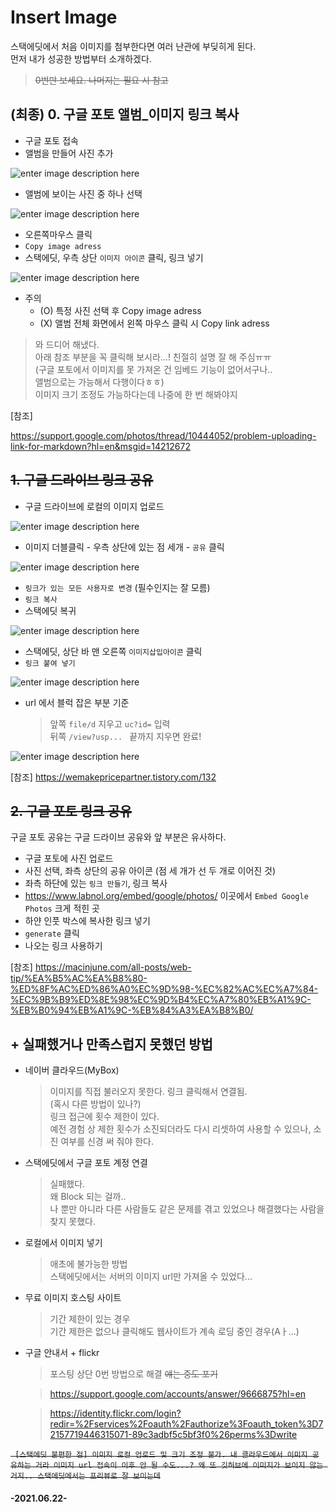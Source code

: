 # Insert Image

스택에딧에서 처음 이미지를 첨부한다면 여러 난관에 부딪히게 된다.    
먼저 내가 성공한 방법부터 소개하겠다.
>	 ~~0번만 보세요. 나머지는 필요 시 참고~~
## (최종) 0. 구글 포토 앨범_이미지 링크 복사 
- 구글 포토 접속
- 앨범을 만들어 사진 추가



![enter image description here](https://lh3.googleusercontent.com/G_3gjuinnk4ovyqhi-LOr2TFZ-CTRwiAyiXXdlL80VLz-9K7qMzzLUW36yTV43PWXFQkro1sjdzcb7KaIwcALfib-Oln8aTIhnbEegmnA92A7FiZRh7Me_Oc870fNWPKJyJpxzsNsbfTZoKvyEe86J1OzmLP1C8D-KK_QQr8GpDdEDoyykbOhMiBesol8oMKvfgrXjyaks3jtYjFcDqFBvahS79ki3M0SajzFUYjnzNdC2Mcue80j_KR6hc1RPUgFt0EtRfbar15zDj0UP9XfExkxf3uCIWM5eKc6gYwk9L7Rgfcl1KMWh3vcZU4S3sB4T3vq4bi3rhC6bPkhz5p22NVdKmHYzM5VnOvALMyNsXFg8s5ucgXVZ7Vx24CRmtFSKfkyrrneY8u4BPJKpks5NYs2Jm_Lxv-6HM02_t1U5EVNOCAsFIX3EdwPOK3hZs1lGSQc28fGFXEFh0OYYR4bB0_W1tFIzrNplNHdeyJVwdWY-EPgKVRKaB4IIO7WR8kdWO297vgxpfZMST30syca_deKoOxs_24dAlrbKM2lAR8zTwX2oWov2kmgzryH5yY7Cq_Htp_CnssUuqZ63PAoV0GUbsxigYoThSqB23tuw-O21xd1zg5s6-Pp4cdBukg-Ankx675k_2H9VIG-ulYKBJo7fdL8gltk_beMHyR3q03NmtJRO9iPwJddfS8J4iIBYmQuPYQWkohPYDnR4NZfzEc=w1020-h925-no?authuser=0)
<br>
- 앨범에 보이는 사진 중 하나 선택


![enter image description here](https://lh3.googleusercontent.com/yJN9mIbVFMsMEMSgLTsmjU-786R-A4H8cjTu3L8__GQbl9-vqSCXr0rB7XW7CR5BQWg7m6RqbnVm1IDUB7LwYdeJDsngCxXZwoleB_lso12yH4FxIiSlvFUKFjKQOr1tpjeUyar9oRLdAcsRpNCo30sNG-HAaXvKcgA_mZ_Rn2urjgAZ1aGfeoNA-tpM42g6DskgVRi0DhSex8c3fhoV4gXfwiuKXtUpILBmYHHU2-SJPzRdD_qS7jAB6DUwb63y7ZwTrM9gj8lNm49dyAIFtJvI7FWmPNzypTJabJ0-Z67p0cyCwGdpuQ3EB0PaYFvbDi92iTKCyDSdX_ICuDqof50ttncdX_7_AySyYUz6NPmeK8NHRq-I5ETrVWj-8eR03S9S0nHF8R3YaS6cLfvhCAPznww6M2yXYD_sCxkANS-aVFEDCosmbAoLO3QU5gbpcLHlFU-XFbOVFV8khGQkCsS1N-oQ6tpojdE9EV_A3uXO-_UnRaY_zAwpTNJzVP-744y_V75_gstLmoxT_r5Z2ECDp1rHqoGr2i3tuyujCTCzfagS92DfvyoVQifE4NN2i1nQ86dCqtqdFv7hYqq62gwmRq3CQh_9Ao23IXwlUJZZgpfjTuaT26tS60G3Uc4FC_HIjDBmAAvXWP_NpxQcXi1-_nawJwOGnxL5hupUTGe2GdKm3RJJlspBLKdODrEGomn5EVU7x91MGDC_zpQjEyec=w1032-h941-no?authuser=0)
<br>
- 오른쪽마우스 클릭
- ```Copy image adress```
- 스택에딧, 우측 상단 ```이미지 아이콘``` 클릭, 링크 넣기

![enter image description here](https://lh3.googleusercontent.com/OK60C6WKs10ebRsL8UOzjLxF37PZfQaFqYtGKaPfRq7oRvwUACX8nHzdGo6r6v4MTyF0C5Sjr0hKkiDJY1ImOs4iOhu-SUpATgTnvbsB6q2-eB9a2YFiwjmjuD-yTVJeuIbniHqcs1wJN_0CbLKwLcQ8FqoQ7rVII0FmGeuA50LlLLjd9woPB7eqesJ1S-QP43ezGNL1gS3ShobtNzmc3V07ASs94YGWvYXrbFLA26_Ipx2PCjZ0J5JFtYwn-kK7x8I2QJyHG97Xw6U2_yPczYm-9jhIXU_WT3NuNhMREd6iqasQ0hugMX4IGZhpgS4rKxtZqlSh29fUOqCXo_KsW-GMdCZCM2YVcuVIFnyN-HWG6wYOjKE2MPsooW1FxCRhTIBkyXW6AWjawATYT-KkOOJb6tXdpUtrKdaWKsT7BRBflmGF-3deMVCuVQ-uZPQmfkcihgABG480e8Z01gVdEmMnrDb80NzErEhh3Nt9SDMXYPsG0hSgI5ZWnOXfMfbkMat4MTxlLPwZTKBiwKhu_Ae2VEggOWeS0Tb-4A96H8Zj50xUfDfeS6x7UjxUg_MLOsqmgmHMtJ4SB1Tm25BsA-cli5P0RC5LXK51dbxZdaSrpNFUI_t-tU-zLQEZmdvJrG-tb31Mp_uFSjR25ak68xYPJBnCgh_fi1l10J9G3nsddowVPjpkrWTByKvYpG49mXQ1sRIQGs9P5DVlzBRlTmQd=w1038-h761-no?authuser=0)

- 주의
	- (O) 특정 사진 선택 후 Copy image adress
	- (X) 앨범 전체 화면에서 왼쪽 마우스 클릭 시  Copy link adress


> 와 드디어 해냈다.    
> 아래 참조 부분을 꼭 클릭해 보시라...! 친절히 설명 잘 해 주심ㅠㅠ    
> (구글 포토에서 이미지를 못 가져온 건 임베드 기능이 없어서구나..     
> 앨범으로는 가능해서 다행이다ㅎㅎ)    
> 이미지 크기 조정도 가능하다는데 나중에 한 번 해봐야지    



[참조]

https://support.google.com/photos/thread/10444052/problem-uploading-link-for-markdown?hl=en&msgid=14212672

## ~~1. 구글 드라이브 링크 공유~~
- 구글 드라이브에 로컬의 이미지 업로드

![enter image description here](https://lh3.googleusercontent.com/LhHRnqIPcbjAXjwmDVCPTAjkQR-t-naOOOrCAZHMHSf9F4CsGm4tu5qYwLZ-A83FGfyPZcXfA4VKIBQhVmB7zj6k6opuUcbdV6E3ifmmEsR26IHZOlPUXR7C8Mn7NcrRJ7rki_WZUw=w2400)
<br>   
- 이미지 더블클릭 - 우측 상단에 있는 점 세개  -  ```공유``` 클릭

![enter image description here](https://drive.google.com/uc?id=1x6JefbzJ3PAXm5tp3F-NTZjRyXglt5ej)
<br>
- ```링크가 있는 모든 사용자로 변경``` (필수인지는 잘 모름)
-  ```링크 복사``` 
-  스택에딧 복귀

![enter image description here](https://drive.google.com/uc?id=1Xse6Lkq8mA3RDY2eq883ZHE1hSA74RDA)
<br>
- 스택에딧, 상단 바 맨 오른쪽 ```이미지삽입아이콘``` 클릭
- ```링크 붙여 넣기```

![enter image description here](https://drive.google.com/uc?id=1PG9ZhXxx6HvRcYC3WHt-833v0qSXaac5)
<br>
- url 에서 블럭 잡은 부분 기준
	>앞쪽 ```file/d``` 지우고 ```uc?id=``` 입력    
		뒤쪽 ```/view?usp... ```  끝까지 지우면 완료!

![enter image description here](https://drive.google.com/uc?id=1wWl_j0107m6-FRChXSbvcFS4SGD-Pkmd)


[참조] https://wemakepricepartner.tistory.com/132
## ~~2. 구글 포토 링크 공유~~
구글 포토 공유는 구글 드라이브 공유와 앞 부분은 유사하다.
- 구글 포토에 사진 업로드
- 사진 선택, 좌측 상단의 공유 아이콘
(점 세 개가 선 두 개로 이어진 것)
- 좌측 하단에 있는 ```링크 만들기```, 링크 복사
- https://www.labnol.org/embed/google/photos/
 이곳에서 ```Embed Google Photos``` 크게 적힌 곳
- 하얀 인풋 박스에 복사한 링크 넣기
-  ```generate``` 클릭 
- 나오는 링크 사용하기

[참조] https://macinjune.com/all-posts/web-tip/%EA%B5%AC%EA%B8%80-%ED%8F%AC%ED%86%A0%EC%9D%98-%EC%82%AC%EC%A7%84-%EC%9B%B9%ED%8E%98%EC%9D%B4%EC%A7%80%EB%A1%9C-%EB%B0%94%EB%A1%9C-%EB%84%A3%EA%B8%B0/



## + 실패했거나 만족스럽지 못했던 방법
- 네이버 클라우드(MyBox)
	>이미지를 직접 불러오지 못한다. 링크 클릭해서 연결됨.    
	(혹시 다른 방법이 있나?)    
	> 링크 접근에 횟수 제한이 있다.    
	예전 경험 상 제한 횟수가 소진되더라도 다시 리셋하여 사용할 수 있으나,  소진 여부를 신경 써 줘야 한다.
	

- 스택에딧에서 구글 포토 계정 연결
	>실패했다.    
	왜 Block 되는 걸까..    
	나 뿐만 아니라 다른 사람들도 같은 문제를 겪고 있었으나 해결했다는 사람을 찾지 못했다.
- 로컬에서 이미지 넣기
	> 애초에 불가능한 방법    
	스택에딧에서는 서버의 이미지 url만 가져올 수 있었다...
- 무료 이미지 호스팅 사이트
	> 기간 제한이 있는 경우    
	기간 제한은 없으나 클릭해도 웹사이트가 계속 로딩 중인 경우(Aㅏ...)
- 구글 안내서 + flickr 
	>포스팅 상단 0번 방법으로 해결 ~~얘는 중도 포기~~
	
	> https://support.google.com/accounts/answer/9666875?hl=en    
	
	> https://identity.flickr.com/login?redir=%2Fservices%2Foauth%2Fauthorize%3Foauth_token%3D72157719446315071-89c3adbf5c5bf3f0%26perms%3Dwrite



~~```
[스택에딧 불편한 점]
이미지 로컬 업로드 및 크기 조정 불가.
내 클라우드에서 이미지 공유하는 거라 이미지 url 접속이 이후 안 될 수도...?
 왜 또 깃허브에 이미지가 보이지 않는 거지.. 스택에딧에서는 프리뷰로 잘 보이는데```~~
<br>
#### -2021.06.22-
<!--stackedit_data:
eyJoaXN0b3J5IjpbLTE2MTc4NTUzODAsNzgyNDEzNzgsNjM1OT
kyNTgxLC0xMDE3MTgzNzM5LC00NTA0Nzg2MjIsMTg2OTM1ODA2
MiwtOTM2MTAyNzAwLDE1MDczMTU3MzcsMTgxMDY0NDUwNSw2MT
kyOTUwNjldfQ==
-->